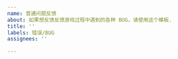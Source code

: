 ```yaml
---
name: 普通问题反馈
about: 如果想反馈反馈游戏过程中遇到的各种 BUG，请使用这个模板.
title: ''
labels: 错误/BUG
assignees: ''

---
```



